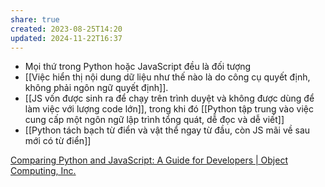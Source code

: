 ```yaml
---
share: true
created: 2023-08-25T14:20
updated: 2024-11-22T16:37
---
```

- Mọi thứ trong Python hoặc JavaScript đều là đối tượng
- [[Việc hiển thị nội dung dữ liệu như thế nào là do công cụ quyết định, không phải ngôn ngữ quyết định]].
- [[JS vốn được sinh ra để chạy trên trình duyệt và không được dùng để làm việc với lượng code lớn]], trong khi đó [[Python tập trung vào việc cung cấp một ngôn ngữ lập trình tổng quát, dễ đọc và dễ viết]] 
- [[Python tách bạch từ điển và vật thể ngay từ đầu, còn JS mãi về sau mới có từ điển]]

[Comparing Python and JavaScript: A Guide for Developers | Object Computing, Inc.](https://objectcomputing.com/resources/publications/sett/december-2020-comparing-python-and-javascript)
